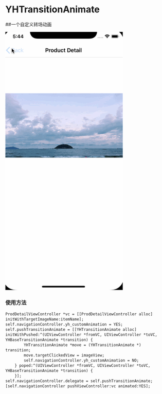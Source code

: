 # YHTransitionAnimate
##一个自定义转场动画

![](https://github.com/DejaVu93/YHTransitionAnimate/blob/master/Untitled.gif?raw=true)
### 使用方法

```
ProdDetailViewController *vc = [[ProdDetailViewController alloc] initWithTargetImageName:itemName];
self.navigationController.yh_customAnimation = YES;
self.pushTransitionAnimate = [[YHTransitionAnimate alloc] initWithPushed:^(UIViewController *fromVC, UIViewController *toVC, YHBaseTransitionAnimate *transition) {
        YHTransitionAnimate *move = (YHTransitionAnimate *) transition;
        move.targetClickedView = imageView;
        self.navigationController.yh_customAnimation = NO;
    } poped:^(UIViewController *fromVC, UIViewController *toVC, YHBaseTransitionAnimate *transition) {
    }];
self.navigationController.delegate = self.pushTransitionAnimate;
[self.navigationController pushViewController:vc animated:YES];
```
